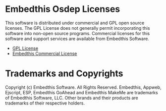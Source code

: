 Embedthis Osdep Licenses
===

This software is distributed under commercial and GPL open source licenses.
The GPL License does not generally permit incorporating this software into
non-open source programs. Commercial licenses for this software and support
services are available from Embedthis Software.

* [GPL License](http://www.gnu.org/licenses/gpl-2.0.html)
* [Embedthis Commercial License](http://embedthis.com/licensing/index.html)

Trademarks and Copyrights
===
Copyright (c) Embedthis Software. All Rights Reserved.
Embedthis, Appweb, Ejscript, ESP, Embedthis GoAhead and Embedthis MakeMe 
are trademarks of Embedthis Software, LLC. Other brands and their products 
are trademarks of their respective holders.

